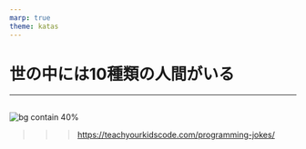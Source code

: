 ```yaml
---
marp: true
theme: katas
---
```

<!-- 
size: 16:9
paginate: true
-->
<!-- header: 勉強会#-->
<script type="module">
  import mermaid from 'https://cdn.jsdelivr.net/npm/mermaid@10/dist/mermaid.esm.min.mjs';
  mermaid.initialize({ startOnLoad: true });
</script>

# 世の中には10種類の人間がいる

---

## 
![bg contain 40%](https://teachyourkidscode.com/wp-content/uploads/2022/10/11.png)

>>> https://teachyourkidscode.com/programming-jokes/